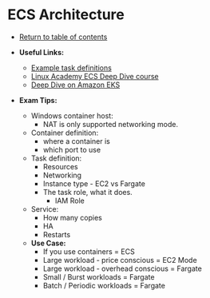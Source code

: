 # ECS Architecture

* [Return to table of contents](../../../README.md)

* **Useful Links:**
  * [Example task definitions](https://docs.aws.amazon.com/AmazonECS/latest/developerguide/example_task_definitions.html)
  * [Linux Academy ECS Deep Dive course](https://linuxacademy.com/cp/modules/view/id/261)
  * [Deep Dive on Amazon EKS](https://www.youtube.com/watch?v=EDaGpxZ6Qi0)

* **Exam Tips:**
  * Windows container host:
    * NAT is only supported networking mode.
  * Container definition:
    * where a container is
    * which port to use
  * Task definition:
    * Resources
    * Networking
    * Instance type - EC2 vs Fargate
    * The task role, what it does.
      * IAM Role
  * Service:
    * How many copies
    * HA
    * Restarts
  * **Use Case:**
    * If you use containers = ECS
    * Large workload - price conscious = EC2 Mode
    * Large workload - overhead conscious = Fargate
    * Small / Burst workloads = Fargate
    * Batch / Periodic workloads = Fargate
